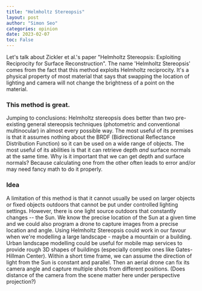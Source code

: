 ```yaml
---
title: "Helmholtz Stereopsis"
layout: post
author: "Simon Seo"
categories: opinion
date: 2023-02-07
toc: False
---
```


Let's talk about Zickler et al.'s paper "Helmholtz Stereopsis: Exploiting Reciprocity for Surface Reconstruction". The name 'Helmholtz Stereopsis' comes from the fact that this method exploits Helmholtz reciprocity. It's a physical property of most material that says that swapping the location of lighting and camera will not change the brightness of a point on the material.

### This method is great.
Jumping to conclusions: Helmholtz stereopsis does better than two pre-existing general stereopsis techniques (photometric and conventional multinocular) in almost every possible way. The most useful of its premises is that it assumes nothing about the BRDF (Bidirectional Reflectance Distribution Function) so it can be used on a wide range of objects. The most useful of its abilities is that it can retrieve depth *and* surface normals at the same time. 
Why is it important that we can get depth and surface normals? Because calculating one from the other often leads to error and/or may need fancy math to do it properly. 

### Idea
A limitation of this method is that it cannot usually be used on larger objects or fixed objects outdoors that cannot be put under controlled lighting settings. However, there is one light source outdoors that constantly changes -- the Sun. We know the precise location of the Sun at a given time and we could also program a drone to capture images from a precise location and angle. Using Helmholtz Stereopsis could work in our favour when we're modelling a large landscape - maybe a mountain or a building. Urban landscape modelling could be useful for mobile map services to provide rough 3D shapes of buildings (especially complex ones like Gates-Hillman Center). Within a short time frame, we can assume the direction of light from the Sun is constant and parallel. Then an aerial drone can fix its camera angle and capture multiple shots from different positions. (Does distance of the camera from the scene matter here under perspective projection?)
